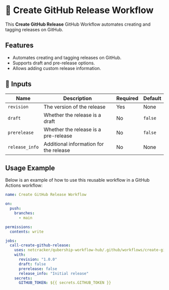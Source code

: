 # 🚀 Create GitHub Release Workflow

This **Create GitHub Release** GitHub Workflow automates creating and tagging releases on GitHub.

## Features

- Automates creating and tagging releases on GitHub.
- Supports draft and pre-release options.
- Allows adding custom release information.

## 📌 Inputs

| Name          | Description                              | Required | Default |
| ------------- | ---------------------------------------- | -------- | ------- |
| `revision`    | The version of the release               | Yes      | None    |
| `draft`       | Whether the release is a draft           | No       | `false` |
| `prerelease`  | Whether the release is a pre-release     | No       | `false` |
| `release_info`| Additional information for the release   | No       | None    |

## Usage Example

Below is an example of how to use this reusable workflow in a GitHub Actions workflow:

```yaml
name: Create GitHub Release Workflow

on:
  push:
    branches:
      - main

permissions:
  contents: write

jobs:
  call-create-github-release:
    uses: netcracker/qubership-workflow-hub/.github/workflows/create-github-release.yml@v2.0.1
    with:
      revision: "1.0.0"
      draft: false
      prerelease: false
      release_info: "Initial release"
    secrets:
      GITHUB_TOKEN: ${{ secrets.GITHUB_TOKEN }}